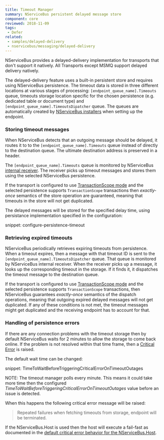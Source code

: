 ```yaml
---
title: Timeout Manager
summary: NServiceBus persistent delayed message store
component: core
reviewed: 2018-11-09
tags:
 - Defer
related:
 - samples/delayed-delivery
 - nservicebus/messaging/delayed-delivery
---
```


NServiceBus provides a delayed-delivery implementation for transports that don't support it natively. All Transports except MSMQ support delayed delivery natively.

The delayed-delivery feature uses a built-in persistent store and requires using NServiceBus persistence. The timeout data is stored in three different locations at various stages of processing: `[endpoint_queue_name].Timeouts` queue, timeouts storage location specific for the chosen persistence (e.g. dedicated table or document type) and `[endpoint_queue_name].TimeoutsDipatcher` queue. The queues are automatically created by [NServiceBus installers](/nservicebus/operations/installers.md) when setting up the endpoint.


### Storing timeout messages

When NServiceBus detects that an outgoing message should be delayed, it routes it to to the `[endpoint_queue_name].Timeouts` queue instead of directly to the destination queue. The ultimate destination address is preserved in a header. 

The `[endpoint_queue_name].Timeouts` queue is monitored by NServiceBus [internal receiver](/nservicebus/satellites). The receiver picks up timeout messages and stores them using the selected NServiceBus persistence. 

If the transport is configured to use [TransactionScope mode](/transports/transactions.md#transactions-transaction-scope-distributed-transaction) and the selected persistence supports `TransactionScope` transactions then *exactly-once* semantics of the store operation are guaranteed, meaning that timeouts in the store will not get duplicated.

The delayed messages will be stored for the specified delay time, using persistance implementation specified in the configuration:

snippet: configure-persistence-timeout


### Retrieving expired timeouts

NServiceBus periodically retrieves expiring timeouts from persistence. When a timeout expires, then a message with that timeout ID is sent to the `[endpoint_queue_name].TimeoutsDipatcher` queue. That queue is monitored by NServiceBus internal receiver. When the receiver picks up a message, it looks up the corresponding timeout in the storage. If it finds it, it dispatches the timeout message to the destination queue.

If the transport is configured to use [TransactionScope mode](/transports/transactions.md#transactions-transaction-scope-distributed-transaction) and the selected persistence supports `TransactionScope` transactions, then NServiceBus guarantees *exactly-once* semantics of the dispatch operations, meaning that outgoing expired delayed messages will not get duplicated. If any of these conditions is not met, the timeout messages might get duplicated and the receiving endpoint has to account for that.


### Handling of persistence errors

If there are any connection problems with the timeout storage then by default NServiceBus waits for 2 minutes to allow the storage to come back online. If the problem is not resolved within that time frame, then a [Critical Error](/nservicebus/hosting/critical-errors.md) is raised.

The default wait time can be changed:

snippet: TimeToWaitBeforeTriggeringCriticalErrorOnTimeoutOutages

NOTE: The timeout manager polls every minute. This means it could take more time then the configured *TimeToWaitBeforeTriggeringCriticalErrorOnTimeoutOutages* value before an issue is detected.

When this happens the following critical error message will be raised:

> Repeated failures when fetching timeouts from storage, endpoint will be terminated.

If the NServiceBus.Host is used then the host will execute a fail-fast as documented in the [default critical error behavior for the NServiceBus.Host](/nservicebus/hosting/nservicebus-host/#endpoint-configuration-default-critical-error-action).


